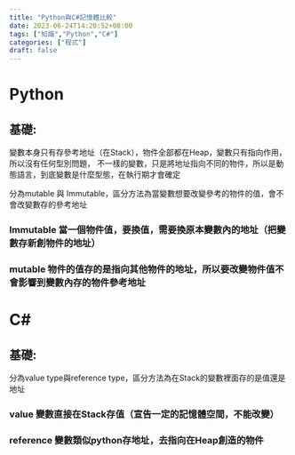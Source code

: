 ```yaml
---
title: "Python與C#記憶體比較"
date: 2023-06-24T14:20:52+08:00
tags: ["知識","Python","C#"]
categories: ["程式"]
draft: false
---
```


# Python
## 基礎:
變數本身只有存參考地址（在Stack），物件全部都在Heap，變數只有指向作用，所以沒有任何型別問題，
不一樣的變數，只是將地址指向不同的物件，所以是動態語言，到底變數是什麼型態，在執行期才會確定

分為mutable 與 Immutable，區分方法為當變數想要改變參考的物件的值，會不會改變數存的參考地址

### Immutable 當一個物件值，要換值，需要換原本變數內的地址（把變數存新創物件的地址）

### mutable 物件的值存的是指向其他物件的地址，所以要改變物件值不會影響到變數內存的物件參考地址

# C#
## 基礎:
分為value type與reference type，區分方法為在Stack的變數裡面存的是值還是地址

### value 變數直接在Stack存值（宣告一定的記憶體空間，不能改變）
### reference 變數類似python存地址，去指向在Heap創造的物件


